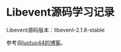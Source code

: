 # Libevent源码学习记录

Libevent源码版本：libevent-2.1.8-stable
 
参考自[luotuo44的博客](https://blog.csdn.net/luotuo44/category_2435521.html)。